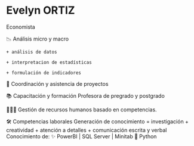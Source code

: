 # Evelyn ORTIZ


Economista 


📉  Análisis micro y macro

    + análisis de datos 
    
    + interpretacion de estadísticas
    
    + formulación de indicadores

📏 Coordinación y asistencia de proyectos

📚  Capacitación y formación
    Profesora de pregrado y postgrado

🧑‍🤝‍🧑 Gestión de recursos humanos basado en competencias.

🛠️ Competencias laborales 
   Generación de conocimiento = investigación + creatividad + atención a detalles + comunicación escrita y verbal  
   Conocimiento de:  ✨ PowerBI   |  SQL Server  |   Minitab      🐍 Python  
